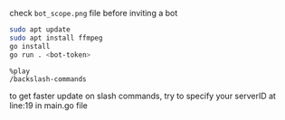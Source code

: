 check `bot_scope.png` file before inviting a bot

```sh
sudo apt update
sudo apt install ffmpeg
go install
go run . <bot-token>
```

```
%play
/backslash-commands
```

to get faster update on slash commands, try to specify your serverID at line:19 in main.go file
